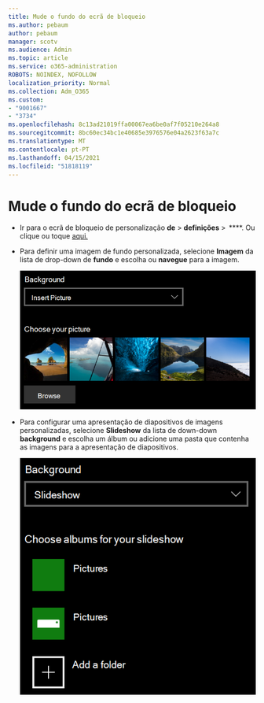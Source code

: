 ```yaml
---
title: Mude o fundo do ecrã de bloqueio
ms.author: pebaum
author: pebaum
manager: scotv
ms.audience: Admin
ms.topic: article
ms.service: o365-administration
ROBOTS: NOINDEX, NOFOLLOW
localization_priority: Normal
ms.collection: Adm_O365
ms.custom:
- "9001667"
- "3734"
ms.openlocfilehash: 8c13ad21019ffa00067ea6be0af7f05210e264a8
ms.sourcegitcommit: 8bc60ec34bc1e40685e3976576e04a2623f63a7c
ms.translationtype: MT
ms.contentlocale: pt-PT
ms.lasthandoff: 04/15/2021
ms.locfileid: "51818119"
---
```

# <a name="change-your-lock-screen-background"></a>Mude o fundo do ecrã de bloqueio

- Ir para o ecrã de bloqueio de personalização **de**  >  **definições**  >  ****. Ou clique ou toque [aqui.](ms-settings:lockscreen?activationSource=GetHelp)

- Para definir uma imagem de fundo personalizada, selecione **Imagem** da lista de drop-down de **fundo** e escolha ou **navegue** para a imagem.

  ![Desa parte de uma imagem de fundo personalizada.](media/set-custom-background-pic.png)

- Para configurar uma apresentação de diapositivos de imagens personalizadas, selecione **Slideshow** da lista de down-down **background** e escolha um álbum ou adicione uma pasta que contenha as imagens para a apresentação de diapositivos.

  ![Crie uma apresentação de diapositivos de imagens personalizadas.](media/set-up-slideshow-background.png)
